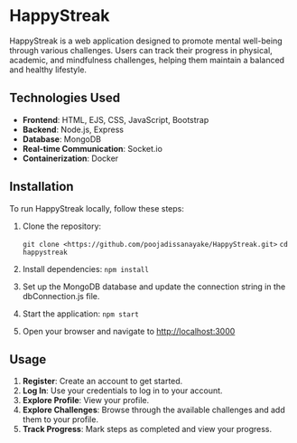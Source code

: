 # HappyStreak

HappyStreak is a web application designed to promote mental well-being through various challenges. Users can track their progress in physical, academic, and mindfulness challenges, helping them maintain a balanced and healthy lifestyle.

## Technologies Used

- **Frontend**: HTML, EJS, CSS, JavaScript, Bootstrap
- **Backend**: Node.js, Express
- **Database**: MongoDB
- **Real-time Communication**: Socket.io
- **Containerization**: Docker

## Installation

To run HappyStreak locally, follow these steps:

1. Clone the repository:

   `git clone <https://github.com/poojadissanayake/HappyStreak.git>`
    `cd happystreak`
2. Install dependencies:
    `npm install`
3. Set up the MongoDB database and update the connection string in the dbConnection.js file.

4. Start the application:
    `npm start`
5. Open your browser and navigate to <http://localhost:3000>

## Usage

1. **Register**: Create an account to get started.
2. **Log In**: Use your credentials to log in to your account.
3. **Explore Profile**: View your profile.
4. **Explore Challenges**: Browse through the available challenges and add them to your profile.
5. **Track Progress**: Mark steps as completed and view your progress.
